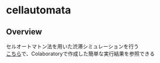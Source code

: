 cellautomata
====

## Overview
セルオートマトン法を用いた渋滞シミュレーションを行う  
[こちら](/セルオートマトン法を用いた渋滞シミュレーション.ipynb)で、Colaboratoryで作成した簡単な実行結果を参照できる
